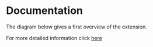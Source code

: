 # Documentation

The diagram below gives a first overview of the extension. 

For more detailed information click [here](modules.md)